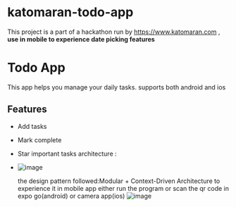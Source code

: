 # katomaran-todo-app
This project is a part of a hackathon run by https://www.katomaran.com , 
**use in mobile to experience date picking features**
# Todo App 
This app helps you manage your daily tasks.
supports both android and ios

## Features
- Add tasks
- Mark complete
- Star important tasks
architecture :
- ![image](https://github.com/user-attachments/assets/f0f216de-e7f3-4021-b5fd-c9116b471772)

  the design pattern followed:Modular + Context-Driven Architecture
to experience it in mobile app either run the program or scan the qr code in expo go(android) or camera app(ios)
![image](https://github.com/user-attachments/assets/e5a7c70d-b932-42da-b3f6-d1507ff74ae4)





